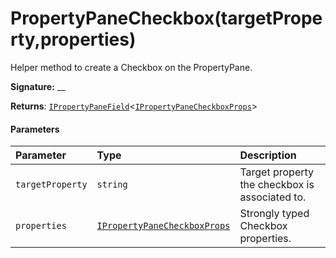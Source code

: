 # PropertyPaneCheckbox(targetProperty,properties)



Helper method to create a Checkbox on the PropertyPane.

**Signature:** __

**Returns**: [`IPropertyPaneField`](../../sp-webpart-base/interface/ipropertypanefield.md)<[`IPropertyPaneCheckboxProps`](../../sp-webpart-base/interface/ipropertypanecheckboxprops.md)>





#### Parameters


| Parameter	   | Type    | Description |
|:-------------|:---------------|:------------|
| `targetProperty`    | `string` | Target property the checkbox is associated to. |
| `properties`    | [`IPropertyPaneCheckboxProps`](../../sp-webpart-base/interface/ipropertypanecheckboxprops.md) | Strongly typed Checkbox properties. |


